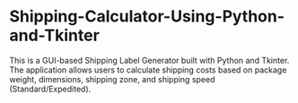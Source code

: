 # Shipping-Calculator-Using-Python-and-Tkinter
This is a GUI-based Shipping Label Generator built with Python and Tkinter. The application allows users to calculate shipping costs based on package weight, dimensions, shipping zone, and shipping speed (Standard/Expedited).
